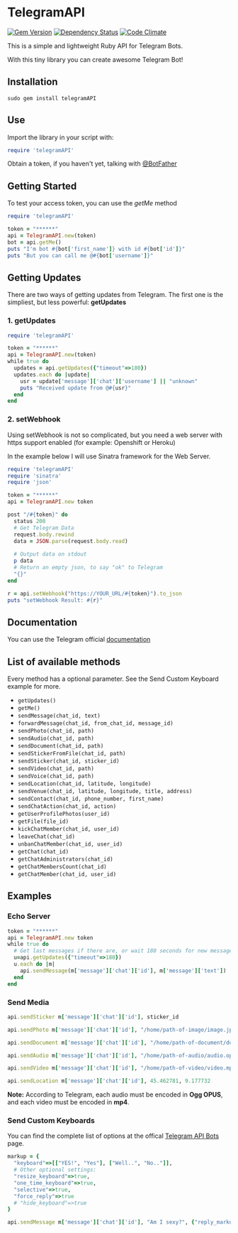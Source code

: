 # TelegramAPI

[![Gem Version](https://badge.fury.io/rb/telegramAPI.svg)](https://badge.fury.io/rb/telegramAPI)
[![Dependency Status](https://gemnasium.com/bennesp/telegramAPI.svg)](https://gemnasium.com/bennesp/telegramAPI)
[![Code Climate](https://codeclimate.com/github/bennesp/telegramAPI/badges/gpa.svg)](https://codeclimate.com/github/bennesp/telegramAPI)

This is a simple and lightweight Ruby API for Telegram Bots.

With this tiny library you can create awesome Telegram Bot!

## Installation

```
sudo gem install telegramAPI
```

## Use

Import the library in your script with:

```ruby
require 'telegramAPI'
```

Obtain a token, if you haven't yet, talking with [@BotFather](https://telegram.me/botfather)

## Getting Started

To test your access token, you can use the *getMe* method
```ruby
require 'telegramAPI'

token = "******"
api = TelegramAPI.new(token)
bot = api.getMe()
puts "I'm bot #{bot['first_name']} with id #{bot['id']}"
puts "But you can call me @#{bot['username']}"
```

## Getting Updates

There are two ways of getting updates from Telegram.
The first one is the simpliest, but less powerful: **getUpdates**

### 1. getUpdates

```ruby
require 'telegramAPI'

token = "******"
api = TelegramAPI.new(token)
while true do
  updates = api.getUpdates({"timeout"=>180})
  updates.each do |update|
    usr = update['message']['chat']['username'] || "unknown"
    puts "Received update from @#{usr}"
  end
end
```

### 2. setWebhook

Using setWebhook is not so complicated, but you need a web server with https support enabled (for example: Openshift or Heroku)

In the example below I will use Sinatra framework for the Web Server.

```ruby
require 'telegramAPI'
require 'sinatra'
require 'json'

token = "******"
api = TelegramAPI.new token

post "/#{token}" do
  status 200
  # Get Telegram Data
  request.body.rewind
  data = JSON.parse(request.body.read)
  
  # Output data on stdout
  p data
  # Return an empty json, to say "ok" to Telegram
  "{}"
end

r = api.setWebhook("https://YOUR_URL/#{token}").to_json
puts "setWebhook Result: #{r}" 
```


## Documentation

You can use the Telegram official [documentation](https://core.telegram.org/bots/api#available-methods)

## List of available methods

Every method has a optional parameter. See the Send Custom Keyboard example for more.

 * ```getUpdates()```
 * ```getMe()```
 * ```sendMessage(chat_id, text)```
 * ```forwardMessage(chat_id, from_chat_id, message_id)```
 * ```sendPhoto(chat_id, path)```
 * ```sendAudio(chat_id, path)```
 * ```sendDocument(chat_id, path)```
 * ```sendStickerFromFile(chat_id, path)```
 * ```sendSticker(chat_id, sticker_id)```
 * ```sendVideo(chat_id, path)```
 * ```sendVoice(chat_id, path)```
 * ```sendLocation(chat_id, latitude, longitude)```
 * ```sendVenue(chat_id, latitude, longitude, title, address)```
 * ```sendContact(chat_id, phone_number, first_name)```
 * ```sendChatAction(chat_id, action)```
 * ```getUserProfilePhotos(user_id)```
 * ```getFile(file_id)```
 * ```kickChatMember(chat_id, user_id)```
 * ```leaveChat(chat_id)```
 * ```unbanChatMember(chat_id, user_id)```
 * ```getChat(chat_id)```
 * ```getChatAdministrators(chat_id)```
 * ```getChatMembersCount(chat_id)```
 * ```getChatMember(chat_id, user_id)```

## Examples

### Echo Server

```ruby
token = "******"
api = TelegramAPI.new token
while true do
  # Get last messages if there are, or wait 180 seconds for new messages
  u=api.getUpdates({"timeout"=>180})
  u.each do |m|
    api.sendMessage(m['message']['chat']['id'], m['message']['text'])
  end
end
```

### Send Media

```ruby
api.sendSticker m['message']['chat']['id'], sticker_id

api.sendPhoto m['message']['chat']['id'], "/home/path-of-image/image.jpg"

api.sendDocument m['message']['chat']['id'], "/home/path-of-document/doc.gif"

api.sendAudio m['message']['chat']['id'], "/home/path-of-audio/audio.opus"

api.sendVideo m['message']['chat']['id'], "/home/path-of-video/video.mp4"

api.sendLocation m['message']['chat']['id'], 45.462781, 9.177732
```
**Note:** According to Telegram, each audio must be encoded in **Ogg OPUS**, and each video must be encoded in **mp4**.

### Send Custom Keyboards

You can find the complete list of options at the offical [Telegram API Bots](https://core.telegram.org/bots/api#replykeyboardhide) page.

```ruby
markup = {
  "keyboard"=>[["YES!", "Yes"], ["Well..", "No.."]],
  # Other optional settings:
  "resize_keyboard"=>true,
  "one_time_keyboard"=>true,
  "selective"=>true,
  "force_reply"=>true
  # "hide_keyboard"=>true
}

api.sendMessage m['message']['chat']['id'], "Am I sexy?", {"reply_markup"=>markup}
```

